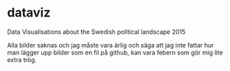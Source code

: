 # dataviz
Data Visualisations about the Swedish political landscape 2015

Alla bilder saknas och jag måste vara ärlig och säga att jag inte fattar hur man lägger upp bilder som en fil på github, kan vara febern som gör mig lite extra trög.
